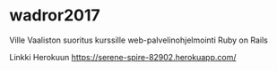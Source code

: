 # wadror2017
Ville Vaaliston suoritus kurssille web-palvelinohjelmointi Ruby on Rails

Linkki Herokuun https://serene-spire-82902.herokuapp.com/
